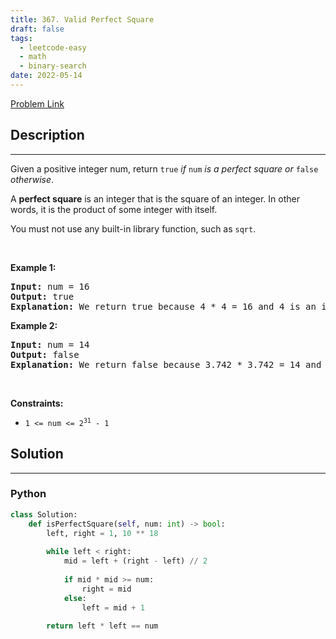 ```yaml
---
title: 367. Valid Perfect Square
draft: false
tags: 
  - leetcode-easy
  - math
  - binary-search
date: 2022-05-14
---
```


[Problem Link](https://leetcode.com/problems/valid-perfect-square/)

## Description

---
<p>Given a positive integer num, return <code>true</code> <em>if</em> <code>num</code> <em>is a perfect square or</em> <code>false</code> <em>otherwise</em>.</p>

<p>A <strong>perfect square</strong> is an integer that is the square of an integer. In other words, it is the product of some integer with itself.</p>

<p>You must not use any built-in library function, such as <code>sqrt</code>.</p>

<p>&nbsp;</p>
<p><strong class="example">Example 1:</strong></p>

<pre>
<strong>Input:</strong> num = 16
<strong>Output:</strong> true
<strong>Explanation:</strong> We return true because 4 * 4 = 16 and 4 is an integer.
</pre>

<p><strong class="example">Example 2:</strong></p>

<pre>
<strong>Input:</strong> num = 14
<strong>Output:</strong> false
<strong>Explanation:</strong> We return false because 3.742 * 3.742 = 14 and 3.742 is not an integer.
</pre>

<p>&nbsp;</p>
<p><strong>Constraints:</strong></p>

<ul>
	<li><code>1 &lt;= num &lt;= 2<sup>31</sup> - 1</code></li>
</ul>


## Solution

---
### Python
``` py title='valid-perfect-square'
class Solution:
    def isPerfectSquare(self, num: int) -> bool:
        left, right = 1, 10 ** 18
        
        while left < right:
            mid = left + (right - left) // 2
            
            if mid * mid >= num:
                right = mid
            else:
                left = mid + 1
        
        return left * left == num
```

